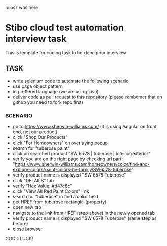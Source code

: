 miosz was here
# Stibo cloud test automation interview task

This is template for coding task to be done prior interview

## TASK
- write selenium code to automate the following scenario
- use page object pattern
- in preffered language (we are using java)
- deliver code as pull request to this repository (please rembemer that on github you need to fork repo first)

### SCENARIO
- go to https://www.sherwin-williams.com/ (it is using Angular on front end, not our product)
- click "Shop Our Products"
- click "For Homeowners" on overlaying popup
- search for "tuberose paint"
- click on searched product "SW 6578 | tuberose | interior/exterior"
- verify you are on the right page by checking url part: "https://www.sherwin-williams.com/homeowners/color/find-and-explore-colors/paint-colors-by-family/SW6578-tuberose"
- verify product name is displayed "SW 6578 Tuberose"
- click "DETAILS" tab
- verify "Hex Value: #d47c8c"
- click "View All Red Paint Colors" link
- search for "tuberose" in find a color field
- get HREF from tuberose rectangle (property)
- open new tab
- navigate to the link from HREF (step above) in the newly opened tab
- verify product name is displayed "SW 6578 Tuberose" (same step as before)
- close browser

GOOD LUCK!
